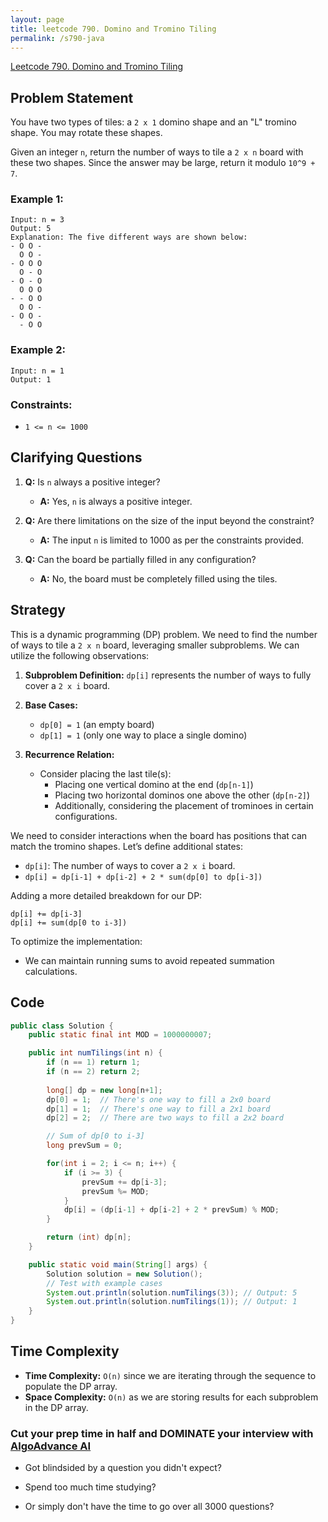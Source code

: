 ```yaml
---
layout: page
title: leetcode 790. Domino and Tromino Tiling
permalink: /s790-java
---
```

[Leetcode 790. Domino and Tromino Tiling](https://algoadvance.github.io/algoadvance/l790)
## Problem Statement
You have two types of tiles: a `2 x 1` domino shape and an "L" tromino shape. You may rotate these shapes.

Given an integer `n`, return the number of ways to tile a `2 x n` board with these two shapes. Since the answer may be large, return it modulo `10^9 + 7`.

### Example 1:
```
Input: n = 3
Output: 5
Explanation: The five different ways are shown below:
- O O -
  O O -
- O O O
  O - O
- O - O
  O O O
- - O O
  O O -
- O O -
  - O O
```

### Example 2:
```
Input: n = 1
Output: 1
```

### Constraints:
- `1 <= n <= 1000`

## Clarifying Questions
1. **Q:** Is `n` always a positive integer?
   - **A:** Yes, `n` is always a positive integer.
   
2. **Q:** Are there limitations on the size of the input beyond the constraint?
   - **A:** The input `n` is limited to 1000 as per the constraints provided.

3. **Q:** Can the board be partially filled in any configuration?
   - **A:** No, the board must be completely filled using the tiles.

## Strategy
This is a dynamic programming (DP) problem. We need to find the number of ways to tile a `2 x n` board, leveraging smaller subproblems. We can utilize the following observations:

1. **Subproblem Definition:**
   `dp[i]` represents the number of ways to fully cover a `2 x i` board.

2. **Base Cases:**
   - `dp[0] = 1` (an empty board)
   - `dp[1] = 1` (only one way to place a single domino)

3. **Recurrence Relation:**
   - Consider placing the last tile(s):
     - Placing one vertical domino at the end (`dp[n-1]`)
     - Placing two horizontal dominos one above the other (`dp[n-2]`)
     - Additionally, considering the placement of trominoes in certain configurations.

We need to consider interactions when the board has positions that can match the tromino shapes. Let’s define additional states:
- `dp[i]`: The number of ways to cover a `2 x i` board.
- `dp[i] = dp[i-1] + dp[i-2] + 2 * sum(dp[0] to dp[i-3])`

Adding a more detailed breakdown for our DP:
```
dp[i] += dp[i-3]
dp[i] += sum(dp[0 to i-3])
```

To optimize the implementation:
- We can maintain running sums to avoid repeated summation calculations.

## Code
```java
public class Solution {
    public static final int MOD = 1000000007;

    public int numTilings(int n) {
        if (n == 1) return 1;
        if (n == 2) return 2;
        
        long[] dp = new long[n+1];
        dp[0] = 1;  // There's one way to fill a 2x0 board
        dp[1] = 1;  // There's one way to fill a 2x1 board
        dp[2] = 2;  // There are two ways to fill a 2x2 board

        // Sum of dp[0 to i-3]
        long prevSum = 0;  

        for(int i = 2; i <= n; i++) {
            if (i >= 3) {
                prevSum += dp[i-3];
                prevSum %= MOD;
            }
            dp[i] = (dp[i-1] + dp[i-2] + 2 * prevSum) % MOD;
        }

        return (int) dp[n];
    }

    public static void main(String[] args) {
        Solution solution = new Solution();
        // Test with example cases
        System.out.println(solution.numTilings(3)); // Output: 5
        System.out.println(solution.numTilings(1)); // Output: 1
    }
}
```

## Time Complexity
- **Time Complexity:** `O(n)` since we are iterating through the sequence to populate the DP array.
- **Space Complexity:** `O(n)` as we are storing results for each subproblem in the DP array.


### Cut your prep time in half and DOMINATE your interview with [AlgoAdvance AI](https://algoAdvance.com)

- Got blindsided by a question you didn't expect?

- Spend too much time studying?

- Or simply don't have the time to go over all 3000 questions?

